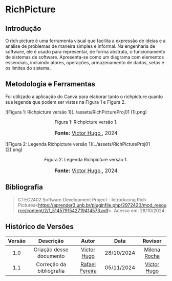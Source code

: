 # RichPicture

## Introdução
O rich picture é uma ferramenta visual que facilita a expressão de ideias e a análise de problemas de maneira simples e informal. Na engenharia de software, ele é usado para representar, de forma abstrata, o funcionamento de sistemas de software. Apresenta-se como um diagrama com elementos essenciais, incluindo atores, operações, armazenamento de dados, setas e os limites do sistema.

## Metodologia e Ferramentas
Foi utilizado a aplicação do Canva para elaborar tanto o richpicture quanto sua legenda que podem ser vistas na Figura 1 e Figura 2.


![Figura 1: Richpicture versão 1](../assets/RichPictureProj01 (1).png)

<div style="text-align: center;">
    Figura 1: Richpicture versão 1.
    <font size="3"><p style="text-align: center"><b>Fonte:</b> <a href="https://github.com/VHBernardes">Victor Hugo </a>, 2024</p></font>
</div>


![Figura 2: Legenda Richpicture versão 1](../assets/RichPictureProj01 (2).png)
<div style="text-align: center;">
    Figura 2: Legenda Richpicture versão 1.
      <font size="3"><p style="text-align: center"><b>Fonte:</b> <a href="https://github.com/VHBernardes">Victor Hugo </a>, 2024</p></font>
</div>



## **Bibliografia**

> <a id="RP1" href="#TEC1"></a> CTEC2402 Software Development Project - Introducing Rich Pictures<<https://aprender3.unb.br/pluginfile.php/2972420/mod_resource/content/2/1_5145791542719414573.pdf>>. Acesso em: 28/10/2024.

## Histórico de Versões

| Versão |          Descrição              |     Autor      |      Data      |   Revisor     | 
|:------:|:-------------------------------:|:--------------:|:--------------:|:-------------:|
|  1.0   | Criação desse documento | [Victor Hugo](https://github.com/VHbernardes) | 28/10/2024 | [Milena Rocha](https://github.com/MilenaFRocha)  |
|  1.1   | Correção da bibliografia | [Rafael Pereira](https://github.com/rafgpereira) | 05/11/2024 | [Victor Hugo](https://github.com/VHbernardes)  |
